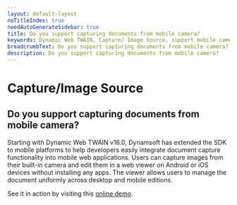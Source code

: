 ```yaml
---
layout: default-layout
noTitleIndex: true
needAutoGenerateSidebar: true
title: Do you support capturing documents from mobile camera?
keywords: Dynamic Web TWAIN, Capture/ Image Source, support mobile camera
breadcrumbText: Do you support capturing documents from mobile camera?
description: Do you support capturing documents from mobile camera?
---
```


# Capture/Image Source

## Do you support capturing documents from mobile camera?

Starting with Dynamic Web TWAIN v16.0, Dynamsoft has extended the SDK to mobile platforms to help developers easily integrate document capture functionality into mobile web applications. Users can capture images from their built-in camera and edit them in a web viewer on Android or iOS devices without installing any apps. The viewer allows users to manage the document uniformly across desktop and mobile editions.

See it in action by visiting this <a href="https://demo.dynamsoft.com/dynamic-web-twain/online-document-scanning.aspx" target="_blank">online demo</a>.
